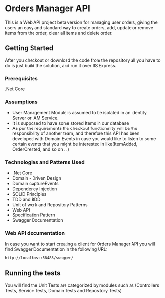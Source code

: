 # Orders Manager API

This is a Web API project beta version for managing user orders, giving the users an easy and standard way to create orders,
add, update or remove items from the order, clear all items and delete order.

## Getting Started

After you checkout or download the code from the repository all you have to do is just build the solution, and run it over IIS Express.

### Prerequisites
.Net Core

### Assumptions

* User Management Module is assumed to be isolated in an Identity Server or IAM Service.
* It is supposed to have some stored Items in our database
* As per the requirements the checkout functionality will be the responsibility of another team,
        and therefore this API has been developed with Domain Events in case you would like to listen to some certain events
        that you might be interested in like(ItemAdded, OrderCreated, and so on ...)

### Technologies and Patterns Used

* .Net Core
* Domain - Driven Design
* Domain captureEvents
* Dependency Injection
* SOLID Principles
* TDD and BDD
* Unit of work and Repository Patterns
* Web API
* Specification Pattern
* Swagger Documentation


### Web API documentation

In case you want to start creating a client for Orders Manager API you will find Swagger Documentation in the following URL:

```
http://localhost:58483/swagger/
```

## Running the tests

You will find the Unit Tests are categorized by modules such as (Controllers Tests, Service Tests, Domain Tests and Repository Tests)

